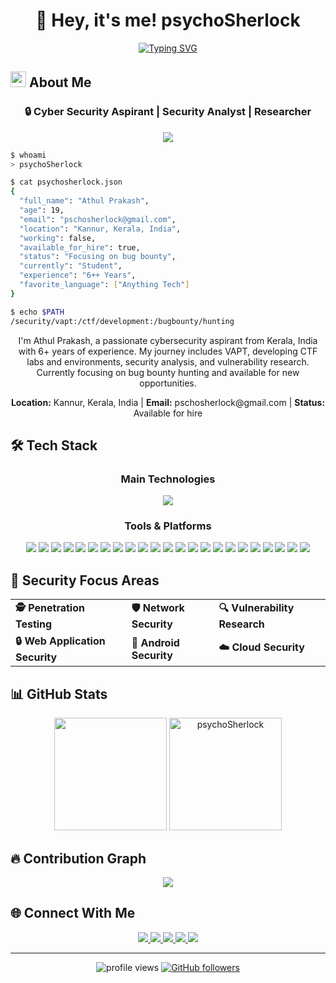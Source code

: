 <h1 align="center">👋 Hey, it's me! psychoSherlock</h1>

<div align="center">
  
  [![Typing SVG](https://readme-typing-svg.demolab.com?font=Fira+Code&pause=1000&color=F7F7F7&center=true&vCenter=true&random=false&width=500&lines=_The+Harder+I+Work%2C+The+Luckier+I+get!_;No+Dream+is+too+small+and+no+dreamer+too+big;You+hit+a+wall%2C+you+push+through+it.;To+a+great+mind%2C+nothing+is+little)](https://git.io/typing-svg)
  
</div>

## <img src="https://media.giphy.com/media/hvRJCLFzcasrR4ia7z/giphy.gif" width="25px"> About Me

<div align="center">
  <h3>🔒 Cyber Security Aspirant | Security Analyst | Researcher</h3>
  
  <p align="center">
    <img src="https://readme-typing-svg.herokuapp.com?lines=Penetration+Tester;Bug+Hunter;CTF+Developer;Security+Researcher&center=true&width=380&height=45">
  </p>
</div>

```bash
$ whoami
> psychoSherlock

$ cat psychosherlock.json
{
  "full_name": "Athul Prakash",
  "age": 19,
  "email": "pschosherlock@gmail.com",
  "location": "Kannur, Kerala, India",
  "working": false,
  "available_for_hire": true,
  "status": "Focusing on bug bounty",
  "currently": "Student",
  "experience": "6++ Years",
  "favorite_language": ["Anything Tech"]
}

$ echo $PATH
/security/vapt:/ctf/development:/bugbounty/hunting
```

<div align="center">
  <p>I'm Athul Prakash, a passionate cybersecurity aspirant from Kerala, India with 6+ years of experience. My journey includes VAPT, developing CTF labs and environments, security analysis, and vulnerability research. Currently focusing on bug bounty hunting and available for new opportunities.</p>

  <p>
    <b>Location:</b> Kannur, Kerala, India | 
    <b>Email:</b> pschosherlock@gmail.com | 
    <b>Status:</b> Available for hire
  </p>
</div>

## 🛠️ Tech Stack

<div align="center">
  <h3>Main Technologies</h3>
  
  <a href="https://github.com/tandpfun/skill-icons">
    <img src="https://skillicons.dev/icons?i=python,flask,react,nextjs,nodejs,mysql,html,css,js,linux,aws,bash,androidstudio&theme=dark&perline=7" />
  </a>
  
  <h3>Tools & Platforms</h3>
  
  <img src="https://img.shields.io/badge/python-3670A0?style=for-the-badge&logo=python&logoColor=ffdd54" />
  <img src="https://img.shields.io/badge/flask-%23000.svg?style=for-the-badge&logo=flask&logoColor=white" />
  <img src="https://img.shields.io/badge/opencv-%23white.svg?style=for-the-badge&logo=opencv&logoColor=white" />
  <img src="https://img.shields.io/badge/mysql-%2300f.svg?style=for-the-badge&logo=mysql&logoColor=white"/>
  <img src="https://img.shields.io/badge/HTML5-E34F26?style=for-the-badge&logo=html5&logoColor=white">
  <img src="https://img.shields.io/badge/CSS3-1572B6?style=for-the-badge&logo=css3&logoColor=white">
  <img src="https://img.shields.io/badge/JavaScript-F7DF1E?style=for-the-badge&logo=javascript&logoColor=black">
  <img src="https://img.shields.io/badge/React-20232A?style=for-the-badge&logo=react&logoColor=61DAFB" />
  <img src="https://img.shields.io/badge/Next-black?style=for-the-badge&logo=next.js&logoColor=white" />
  <img src="https://img.shields.io/badge/Node.js-43853D?style=for-the-badge&logo=node-dot-js&logoColor=white">
  <img src="https://img.shields.io/badge/NPM-%23000000.svg?style=for-the-badge&logo=npm&logoColor=white" />
  <img src="https://img.shields.io/badge/materialui-%230081CB.svg?style=for-the-badge&logo=material-ui&logoColor=white" />
  <img src="https://img.shields.io/badge/supabase-3ECF8E?style=for-the-badge&logo=supabase&logoColor=white" />
  <img src="https://img.shields.io/badge/Burp%20Suite-orange?style=for-the-badge&logo=burp-suite&logoColor=white" />
  <img src="https://img.shields.io/badge/shell_script-%23121011.svg?style=for-the-badge&logo=gnu-bash&logoColor=white"/>
  <img src="https://img.shields.io/badge/Windows_Security-0078D6?style=for-the-badge&logo=windows&logoColor=white" />
  <img src="https://img.shields.io/badge/Linux_Security-FCC624?style=for-the-badge&logo=linux&logoColor=black" />
  <img src="https://img.shields.io/badge/Debian-D70A53?style=for-the-badge&logo=debian&logoColor=white" />
  <img src="https://img.shields.io/badge/Kali-268BEE?style=for-the-badge&logo=kalilinux&logoColor=white" />
  <img src="https://img.shields.io/badge/Metasploit-E34F26?style=for-the-badge&logo=metasploit&logoColor=white" />
  <img src="https://img.shields.io/badge/Wireshark-1679A7?style=for-the-badge&logo=wireshark&logoColor=white" />
  <img src="https://img.shields.io/badge/Android-3DDC84?style=for-the-badge&logo=android&logoColor=white" />
  <img src="https://img.shields.io/badge/AWS-%23FF9900.svg?style=for-the-badge&logo=amazon-aws&logoColor=white" />
</div>

## 🔐 Security Focus Areas

<div align="center">
  <table>
    <tr>
      <td><b>🕵️ Penetration Testing</b></td>
      <td><b>🛡️ Network Security</b></td>
      <td><b>🔍 Vulnerability Research</b></td>
    </tr>
    <tr>
      <td><b>🔒 Web Application Security</b></td>
      <td><b>📱 Android Security</b></td>
      <td><b>☁️ Cloud Security</b></td>
    </tr>
  </table>
</div>

## 📊 GitHub Stats

<div align="center">
  <img height="180em" src="https://github-readme-stats.vercel.app/api/top-langs/?username=psychoSherlock&layout=compact&langs_count=8&theme=tokyonight"/>
  <img height="180em" src="https://github-readme-streak-stats.herokuapp.com/?user=psychoSherlock&theme=tokyonight" alt="psychoSherlock" />
</div>

## 🔥 Contribution Graph

<div align="center">
  <a href="https://github.com/psychoSherlock">
    <img src="https://github-readme-activity-graph.vercel.app/graph?username=psychoSherlock&theme=tokyo-night" />
  </a>
</div>

## 🌐 Connect With Me

<div align="center">
  <a href="mailto:pschosherlock@gmail.com">
    <img src="https://img.shields.io/badge/Gmail-D14836?style=for-the-badge&logo=gmail&logoColor=white" />
  </a>
  <a href="https://www.instagram.com/psychoSherlock">
    <img src="https://img.shields.io/badge/Instagram-E4405F?style=for-the-badge&logo=instagram&logoColor=white" />
  </a>
  <a href="https://www.github.com/psychoSherlock">
    <img src="https://img.shields.io/badge/GitHub-100000?style=for-the-badge&logo=github&logoColor=white" />
  </a>
  <a href="https://stackoverflow.com/users/14303620/psychosherlock">
    <img src="https://img.shields.io/badge/Stack_Overflow-FE7A16?style=for-the-badge&logo=stack-overflow&logoColor=white" />
  </a>
  <a href="https://x.com/psychoSherlock">
    <img src="https://img.shields.io/badge/Twitter-%231DA1F2.svg?style=for-the-badge&logo=Twitter&logoColor=white" />
  </a>
</div>

---

<div align="center">
  <img src="https://komarev.com/ghpvc/?username=psychoSherlock&color=blueviolet&style=flat-square" alt="profile views" />
  
  <a href="https://github.com/psychoSherlock?tab=followers">
    <img alt="GitHub followers" src="https://img.shields.io/github/followers/psychoSherlock?style=flat&logo=github">
  </a>
</div>
